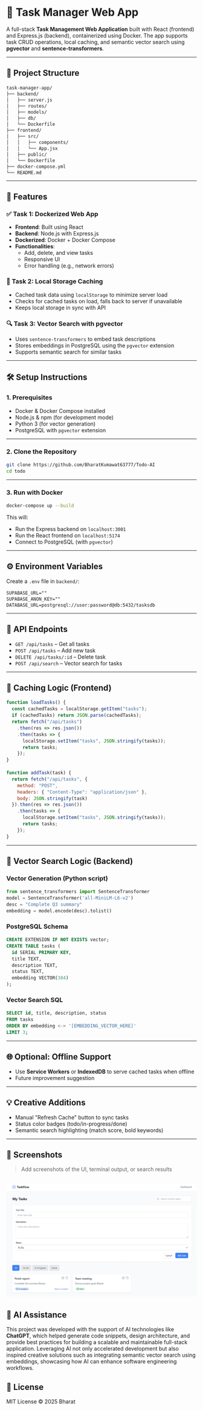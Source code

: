 # 📝 Task Manager Web App

A full-stack **Task Management Web Application** built with React (frontend) and Express.js (backend), containerized using Docker. The app supports task CRUD operations, local caching, and semantic vector search using **pgvector** and **sentence-transformers**.

---

## 📁 Project Structure

```
task-manager-app/
├── backend/
│   ├── server.js
│   ├── routes/
│   ├── models/
│   ├── db/
│   └── Dockerfile
├── frontend/
│   ├── src/
│   │   ├── components/
│   │   └── App.jsx
│   ├── public/
│   └── Dockerfile
├── docker-compose.yml
└── README.md
```

---

## 🚀 Features

### ✅ Task 1: Dockerized Web App

- **Frontend**: Built using React
- **Backend**: Node.js with Express.js
- **Dockerized**: Docker + Docker Compose
- **Functionalities**:
  - Add, delete, and view tasks
  - Responsive UI
  - Error handling (e.g., network errors)

### 🧠 Task 2: Local Storage Caching

- Cached task data using `localStorage` to minimize server load
- Checks for cached tasks on load, falls back to server if unavailable
- Keeps local storage in sync with API

### 🔍 Task 3: Vector Search with pgvector

- Uses `sentence-transformers` to embed task descriptions
- Stores embeddings in PostgreSQL using the `pgvector` extension
- Supports semantic search for similar tasks

---

## 🛠️ Setup Instructions

### 1. Prerequisites

- Docker & Docker Compose installed
- Node.js & npm (for development mode)
- Python 3 (for vector generation)
- PostgreSQL with `pgvector` extension

---

### 2. Clone the Repository

```bash
git clone https://github.com/BharatKumawat63777/Todo-AI
cd todo
```

---

### 3. Run with Docker

```bash
docker-compose up --build
```

This will:

- Run the Express backend on `localhost:3001`
- Run the React frontend on `localhost:5174`
- Connect to PostgreSQL (with `pgvector`)

---

## ⚙️ Environment Variables

Create a `.env` file in `backend/`:

```env
SUPABASE_URL=""
SUPABASE_ANON_KEY=""
DATABASE_URL=postgresql://user:password@db:5432/tasksdb
```

---

## 🧪 API Endpoints

- `GET /api/tasks` – Get all tasks
- `POST /api/tasks` – Add new task
- `DELETE /api/tasks/:id` – Delete task
- `POST /api/search` – Vector search for tasks

---

## 💾 Caching Logic (Frontend)

```javascript
function loadTasks() {
  const cachedTasks = localStorage.getItem("tasks");
  if (cachedTasks) return JSON.parse(cachedTasks);
  return fetch("/api/tasks")
    .then(res => res.json())
    .then(tasks => {
      localStorage.setItem("tasks", JSON.stringify(tasks));
      return tasks;
    });
}

function addTask(task) {
  return fetch("/api/tasks", {
    method: "POST",
    headers: { "Content-Type": "application/json" },
    body: JSON.stringify(task)
  }).then(res => res.json())
    .then(tasks => {
      localStorage.setItem("tasks", JSON.stringify(tasks));
      return tasks;
    });
}
```

---

## 🧠 Vector Search Logic (Backend)

### Vector Generation (Python script)

```python
from sentence_transformers import SentenceTransformer
model = SentenceTransformer('all-MiniLM-L6-v2')
desc = "Complete Q3 summary"
embedding = model.encode(desc).tolist()
```

### PostgreSQL Schema

```sql
CREATE EXTENSION IF NOT EXISTS vector;
CREATE TABLE tasks (
  id SERIAL PRIMARY KEY,
  title TEXT,
  description TEXT,
  status TEXT,
  embedding VECTOR(384)
);
```

### Vector Search SQL

```sql
SELECT id, title, description, status
FROM tasks
ORDER BY embedding <-> '[EMBEDDING_VECTOR_HERE]'
LIMIT 3;
```

---

## 🌐 Optional: Offline Support

- Use **Service Workers** or **IndexedDB** to serve cached tasks when offline
- Future improvement suggestion

---

## 💡 Creative Additions

- Manual "Refresh Cache" button to sync tasks
- Status color badges (todo/in-progress/done)
- Semantic search highlighting (match score, bold keywords)

---

## 📸 Screenshots

> Add screenshots of the UI, terminal output, or search results

![UI-interface-photo](./UI.jpeg)
---


## 🤖 AI Assistance

This project was developed with the support of AI technologies like **ChatGPT**, which helped generate code snippets, design architecture, and provide best practices for building a scalable and maintainable full-stack application. Leveraging AI not only accelerated development but also inspired creative solutions such as integrating semantic vector search using embeddings, showcasing how AI can enhance software engineering workflows.


## 📜 License

MIT License © 2025 Bharat
